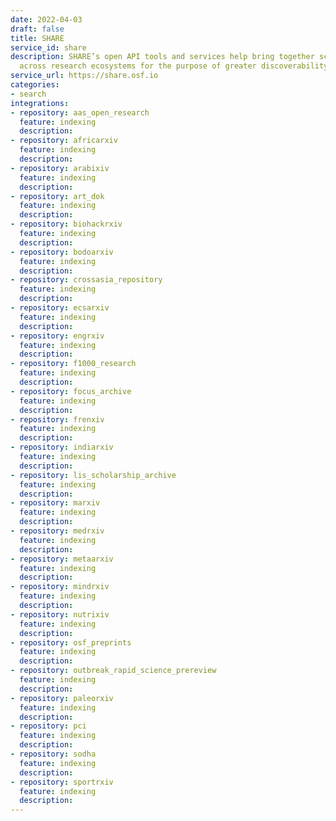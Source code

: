 ```yaml
---
date: 2022-04-03
draft: false
title: SHARE
service_id: share
description: SHARE’s open API tools and services help bring together scholarship distributed
  across research ecosystems for the purpose of greater discoverability.
service_url: https://share.osf.io
categories:
- search
integrations:
- repository: aas_open_research
  feature: indexing
  description:
- repository: africarxiv
  feature: indexing
  description:
- repository: arabixiv
  feature: indexing
  description:
- repository: art_dok
  feature: indexing
  description:
- repository: biohackrxiv
  feature: indexing
  description:
- repository: bodoarxiv
  feature: indexing
  description:
- repository: crossasia_repository
  feature: indexing
  description:
- repository: ecsarxiv
  feature: indexing
  description:
- repository: engrxiv
  feature: indexing
  description:
- repository: f1000_research
  feature: indexing
  description:
- repository: focus_archive
  feature: indexing
  description:
- repository: frenxiv
  feature: indexing
  description:
- repository: indiarxiv
  feature: indexing
  description:
- repository: lis_scholarship_archive
  feature: indexing
  description:
- repository: marxiv
  feature: indexing
  description:
- repository: medrxiv
  feature: indexing
  description:
- repository: metaarxiv
  feature: indexing
  description:
- repository: mindrxiv
  feature: indexing
  description:
- repository: nutrixiv
  feature: indexing
  description:
- repository: osf_preprints
  feature: indexing
  description:
- repository: outbreak_rapid_science_prereview
  feature: indexing
  description:
- repository: paleorxiv
  feature: indexing
  description:
- repository: pci
  feature: indexing
  description:
- repository: sodha
  feature: indexing
  description:
- repository: sportrxiv
  feature: indexing
  description:
---
```



